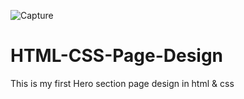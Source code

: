 ![Capture](https://user-images.githubusercontent.com/90214531/188427373-4dc4a8cd-935e-4d59-96b8-ea1ee8536e9c.PNG)
# HTML-CSS-Page-Design
This is my first Hero section page design in html &amp; css
